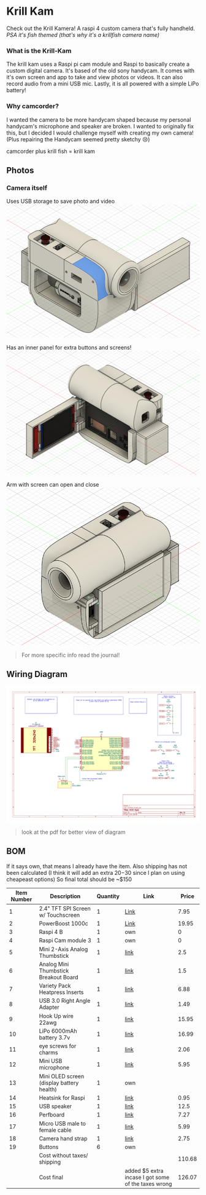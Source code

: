 # Krill Kam 

Check out the Krill Kamera! A raspi 4 custom camera that's fully handheld.   
*PSA it's fish themed (that's why it's a krillfish camera name)*

### What is the Krill-Kam

The krill kam uses a Raspi pi cam module and Raspi to basically create a custom digital camera. It's based of the old sony handycam. It comes with it's own screen and app to take and view photos or videos. It can also record audio from a mini USB mic. Lastly, it is all powered with a simple LiPo battery!

### Why camcorder?
I wanted the camera to be more handycam shaped because my personal handycam's microphone and speaker are broken. I wanted to originally fix this, but I decided I would challenge myself with creating my own camera! (Plus repairing the Handycam seemed pretty sketchy :cry:)

camcorder plus krill fish = krill kam  

## Photos

### Camera itself

Uses USB storage to save photo and video
![view1](ReadmePhotos/CamView1.png)  

Has an inner panel for extra buttons and screens!
![view2](ReadmePhotos/CamView2.png)  

Arm with screen can open and close
![Arm](ReadmePhotos/ClosedArm.png)

> For more specific info read the journal!

## Wiring Diagram

![](ReadmePhotos/diagram.png)
>look at the pdf for better view of diagram  

## BOM  

If it says own, that means I already have the item. Also shipping has not been calculated (I think it will add an extra $20-$30 since I plan on using cheapeast options) So final total should be ~$150

| Item Number | Description                               | Quantity | Link                                                                                                                                                                                                                                                                                                                                                                                                                                                                                                                                                                                                                                                                                                                                                                                                                                                                              | Price  |
| ----------- | ----------------------------------------- | -------- | --------------------------------------------------------------------------------------------------------------------------------------------------------------------------------------------------------------------------------------------------------------------------------------------------------------------------------------------------------------------------------------------------------------------------------------------------------------------------------------------------------------------------------------------------------------------------------------------------------------------------------------------------------------------------------------------------------------------------------------------------------------------------------------------------------------------------------------------------------------------------------- | ------ |
| 1           | 2.4" TFT SPI Screen w/ Touchscreen        | 1        | [Link](https://www.aliexpress.us/item/3256806129218488.html?spm=a2g0o.productlist.main.16.4d061088fQUO3f&algo_pvid=468f2e98-25bd-45ec-a950-4132ef734480&algo_exp_id=468f2e98-25bd-45ec-a950-4132ef734480-14&pdp_ext_f=%7B%22order%22%3A%222333%22%2C%22eval%22%3A%221%22%7D&pdp_npi=4%40dis%21USD%217.95%214.41%21%21%2156.78%2131.50%21%40210318ec17491659162198712e7d99%2112000036731954930%21sea%21US%210%21ABX&curPageLogUid=RoheLzpLgNtf&utparam-url=scene%3Asearch%7Cquery_from%3A#nav-specification)                                                                                                                                                                                                                                                                                                                                                                       | 7.95   |
| 2           | PowerBoost 1000c                          | 1        | [Link](https://www.adafruit.com/product/2465)                                                                                                                                                                                                                                                                                                                                                                                                                                                                                                                                                                                                                                                                                                                                                                                                                                     | 19.95  |
| 3           | Raspi 4 B                                 | 1        | own                                                                                                                                                                                                                                                                                                                                                                                                                                                                                                                                                                                                                                                                                                                                                                                                                                                                               | 0      |
| 4           | Raspi Cam module 3                        | 1        | own                                                                                                                                                                                                                                                                                                                                                                                                                                                                                                                                                                                                                                                                                                                                                                                                                                                                               | 0      |
| 5           | Mini 2-Axis Analog Thumbstick             | 1        | [link](https://www.adafruit.com/product/2765?gad_source=1&gad_campaignid=21079227318&gbraid=0AAAAADx9JvR18KGmXYAp3C4K5FR5yzRX9&gclid=Cj0KCQjwgIXCBhDBARIsAELC9ZjwD44oijEo2xqyFL1WGimgRfeMEvQP7QHaALk__tSF0fOq-ck_SbwaAvmtEALw_wcBB)                                                                                                                                                                                                                                                                                                                                                                                                                                                                                                                                                                                                                                               | 2.5    |
| 6           | Analog Mini Thumbstick Breakout Board     | 1        | [link](https://www.adafruit.com/product/3246)                                                                                                                                                                                                                                                                                                                                                                                                                                                                                                                                                                                                                                                                                                                                                                                                                                     | 1.5    |
| 7           | Variety Pack Heatpress Inserts            | 1        | [link](https://www.aliexpress.us/item/3256805603102147.html?spm=a2g0o.productlist.main.2.223eChbHChbHOY&algo_pvid=3b994d2b-a4c9-48e9-93a1-aaf01371f11a&algo_exp_id=3b994d2b-a4c9-48e9-93a1-aaf01371f11a-1&pdp_ext_f=%7B%22order%22%3A%223108%22%2C%22eval%22%3A%221%22%7D&pdp_npi=4%40dis%21USD%214.66%214.46%21%21%2133.23%2131.80%21%40210330dd17498658113262914e6ef1%2112000034361730698%21sea%21US%210%21ABX&curPageLogUid=E97MiT6kco8S&utparam-url=scene%3Asearch%7Cquery_from%3A)                                                                                                                                                                                                                                                                                                                                                                                           | 6.88   |
| 8           | USB 3.0 Right Angle Adapter               | 1        | [link](https://www.aliexpress.us/item/3256805983682595.html?spm=a2g0o.productlist.main.40.34b5R2SZR2SZUg&algo_pvid=17e4d519-ae48-451f-96ca-a58be37ad140&algo_exp_id=17e4d519-ae48-451f-96ca-a58be37ad140-37&pdp_ext_f=%7B%22order%22%3A%22575%22%2C%22eval%22%3A%221%22%7D&pdp_npi=4%40dis%21USD%211.14%210.99%21%21%211.14%210.99%21%402101c80217491670789498711e6bb6%2112000036092686719%21sea%21US%210%21ABX&curPageLogUid=4606Z5ZQEHQR&utparam-url=scene%3Asearch%7Cquery_from%3A)                                                                                                                                                                                                                                                                                                                                                                                            | 1.49   |
| 9           | Hook Up wire 22awg                        | 1        | [link](https://www.digikey.com/en/products/detail/adafruit-industries-llc/1311/6198255)                                                                                                                                                                                                                                                                                                                                                                                                                                                                                                                                                                                                                                                                                                                                                                                           | 15.95  |
| 10          | LiPo 6000mAh battery 3.7v                 | 1        | [link](https://www.amazon.com/MakerHawk-6000mAh-Rechargeable-Protection-Insulated/dp/B0D7MBBS5N/ref=sr_1_3_sspa?crid=11TCB7V60VPM3&dib=eyJ2IjoiMSJ9.CqZnOCDG7fCDAeO9KdE8wGOTSX5N1UjNQbtHp4N5QpM2MhbvA_Sy9UlMl37pZTUA515Q7cWWOGcpJzJrWEgW2MSqSXrzh-ZUUhXJ4HY32zGFzF-kG9hJGdsvq9i5nz4GRIBsd6KOSGA9Fuy4rJXTtWmmCvdwQ7IRNrd7NMxN7F3wFaHM9W3EPe65MqeHI-BvssXwIpzjjows4gI772Tp6l-JaNY8FCjnzrxsK5ssGroZaSpu1RjY4EaeFts1HGUvDDbYBS8WBDEF2Kk11GPvNSdHAOYIsuywkzGi8pTPAXs.7Xg1jnLHs2rGN5ni83AgxX4J_WQMFurCEIE348tn6ks&dib_tag=se&keywords=lipo%2Bbattery&qid=1749399293&sprefix=lipo%2Bba%2Caps%2C94&sr=8-3-spons&sp_csd=d2lkZ2V0TmFtZT1zcF9hdGY&th=1)                                                                                                                                                                                                                                      | 16.99  |
| 11          | eye screws for charms                     | 1        | [link](https://www.aliexpress.us/item/2255800041458653.html?src=google&pdp_npi=4%40dis%21USD%212.26%212.16%21%21%21%21%21%40%2110000000910813225%21ppc%21%21%21&src=google&albch=shopping&acnt=708-803-3821&isdl=y&slnk=&plac=&mtctp=&albbt=Google_7_shopping&aff_platform=google&aff_short_key=UneMJZVf&gclsrc=aw.ds&albagn=888888&ds_e_adid=&ds_e_matchtype=&ds_e_device=c&ds_e_network=x&ds_e_product_group_id=&ds_e_product_id=en2255800041458653&ds_e_product_merchant_id=109220090&ds_e_product_country=US&ds_e_product_language=en&ds_e_product_channel=online&ds_e_product_store_id=&ds_url_v=2&albcp=19678427463&albag=&isSmbAutoCall=false&needSmbHouyi=false&gad_source=1&gad_campaignid=19686402437&gbraid=0AAAAAD6I-hFX-tmS2AmPBUDGwo8tlMOWa&gclid=CjwKCAjw6ZTCBhBOEiwAqfwJd8CZaL0I4kPcUMGnhcjnGvXQDK4k7tEPuw_5mGQ_MloG48I-q25DFhoCYjkQAvD_BwE&gatewayAdapt=glo2usa) | 2.06   |
| 12          | Mini USB microphone                       | 1        | [link](https://www.adafruit.com/product/3367?srsltid=AfmBOorNtEg5vVcwbZZT8SoVXErHStGmTB5-fIdHwGP2dtT-BZ12OfaLCVw&gQT=1)                                                                                                                                                                                                                                                                                                                                                                                                                                                                                                                                                                                                                                                                                                                                                           | 5.95   |
| 13          | Mini OLED screen (display battery health) | 1        | own                                                                                                                                                                                                                                                                                                                                                                                                                                                                                                                                                                                                                                                                                                                                                                                                                                                                               |        |
| 14          | Heatsink for Raspi                        | 1        | [link](https://www.adafruit.com/product/3084)                                                                                                                                                                                                                                                                                                                                                                                                                                                                                                                                                                                                                                                                                                                                                                                                                                     | 0.95   |
| 15          | USB speaker                               | 1        | [link](https://www.adafruit.com/product/3369?srsltid=AfmBOor91Pm9jaoi1NT1PunNS4FalLbUBQlTkSbw9y3BUXwNdbYNKQFDHBQ&gQT=1)                                                                                                                                                                                                                                                                                                                                                                                                                                                                                                                                                                                                                                                                                                                                                           | 12.5   |
| 16          | Perfboard                                 | 1        | [link](https://www.aliexpress.us/item/3256807162768193.html?spm=a2g0o.productlist.main.7.6d01KflWKflW0S&algo_pvid=529ab4e2-f0e9-4f60-bd41-0dbad518dfd2&algo_exp_id=529ab4e2-f0e9-4f60-bd41-0dbad518dfd2-9&pdp_ext_f=%7B%22order%22%3A%22553%22%2C%22eval%22%3A%221%22%7D&pdp_npi=4%40dis%21USD%217.27%212.20%21%21%2151.87%2115.69%21%402101c5bf17494262727011022eadb2%2112000040368030430%21sea%21US%210%21ABX&curPageLogUid=LtT0dUugB2TT&utparam-url=scene%3Asearch%7Cquery_from%3A)                                                                                                                                                                                                                                                                                                                                                                                            | 7.27   |
| 17          | Micro USB male to female cable            | 1        | [link](https://www.amazon.com/Extension-Micro-B-Transferring-Suitable-Samsung/dp/B07MC7YSR2?source=ps-sl-shoppingads-lpcontext&ref_=fplfs&psc=1&smid=A276K3UC3BBWUN&gQT=1)                                                                                                                                                                                                                                                                                                                                                                                                                                                                                                                                                                                                                                                                                                        | 5.99   |
| 18          | Camera hand strap                         | 1        | [link](https://www.aliexpress.us/item/3256803849243891.html?spm=a2g0o.productlist.main.15.7080YMeLYMeLWa&algo_pvid=47376e61-1d6a-4cfe-8e66-27c9b2f14872&algo_exp_id=47376e61-1d6a-4cfe-8e66-27c9b2f14872-14&pdp_ext_f=%7B%22order%22%3A%2277%22%2C%22eval%22%3A%221%22%7D&pdp_npi=4%40dis%21USD%212.75%212.55%21%21%212.75%212.55%21%40210337bc17494270189874429ecaea%2112000027813414126%21sea%21US%210%21ABX&curPageLogUid=1vpeYGQWMtls&utparam-url=scene%3Asearch%7Cquery_from%3A)                                                                                                                                                                                                                                                                                                                                                                                             | 2.75   |
| 19          | Buttons                                   | 6        | own                                                                                                                                                                                                                                                                                                                                                                                                                                                                                                                                                                                                                                                                                                                                                                                                                                                                               |        |
|             | Cost without taxes/ shipping              |          |                                                                                                                                                                                                                                                                                                                                                                                                                                                                                                                                                                                                                                                                                                                                                                                                                                                                                   | 110.68 |
|             | Cost final                                |          | added $5 extra incase I got some of the taxes wrong                                                                                                                                                                                                                                                                                                                                                                                                                                                                                                                                                                                                                                                                                                                                                                                                                               | 126.07 |